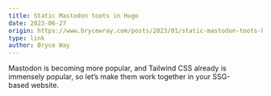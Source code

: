 ```yaml
---
title: Static Mastodon toots in Hugo
date: 2023-06-27
origin: https://www.brycewray.com/posts/2023/01/static-mastodon-toots-hugo-tailwind-css-edition/
type: link
author: Bryce Way
---
```


Mastodon is becoming more popular, and Tailwind CSS already is immensely popular, so let’s make them work together in your SSG-based website.
